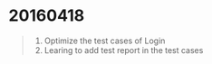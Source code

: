 20160418
===

>1. Optimize the test cases of Login
>2. Learing to add test report in the test cases

